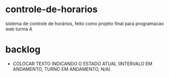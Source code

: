 # controle-de-horarios

sistema de controle de horários, feito como projeto final para programacao web turma A

# backlog

- COLOCAR TEXTO INDICANDO O ESTADO ATUAL (INTERVALO EM ANDAMENTO, TURNO EM ANDAMENTO, N/A)